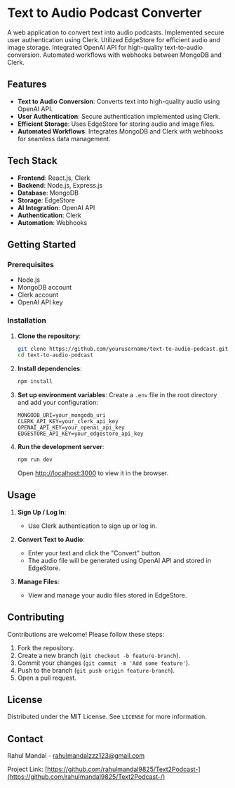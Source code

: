 # Text to Audio Podcast Converter

A web application to convert text into audio podcasts. Implemented secure user authentication using Clerk. Utilized EdgeStore for efficient audio and image storage. Integrated OpenAI API for high-quality text-to-audio conversion. Automated workflows with webhooks between MongoDB and Clerk.

## Features

- **Text to Audio Conversion**: Converts text into high-quality audio using OpenAI API.
- **User Authentication**: Secure authentication implemented using Clerk.
- **Efficient Storage**: Uses EdgeStore for storing audio and image files.
- **Automated Workflows**: Integrates MongoDB and Clerk with webhooks for seamless data management.

## Tech Stack

- **Frontend**: React.js, Clerk
- **Backend**: Node.js, Express.js
- **Database**: MongoDB
- **Storage**: EdgeStore
- **AI Integration**: OpenAI API
- **Authentication**: Clerk
- **Automation**: Webhooks

## Getting Started

### Prerequisites

- Node.js
- MongoDB account
- Clerk account
- OpenAI API key

### Installation

1. **Clone the repository**:
    ```bash
    git clone https://github.com/yourusername/text-to-audio-podcast.git
    cd text-to-audio-podcast
    ```

2. **Install dependencies**:
    ```bash
    npm install
    ```

3. **Set up environment variables**:
    Create a `.env` file in the root directory and add your configuration:
    ```env
    MONGODB_URI=your_mongodb_uri
    CLERK_API_KEY=your_clerk_api_key
    OPENAI_API_KEY=your_openai_api_key
    EDGESTORE_API_KEY=your_edgestore_api_key
    ```

4. **Run the development server**:
    ```bash
    npm run dev
    ```

    Open [http://localhost:3000](http://localhost:3000) to view it in the browser.

## Usage

1. **Sign Up / Log In**:
   - Use Clerk authentication to sign up or log in.

2. **Convert Text to Audio**:
   - Enter your text and click the "Convert" button.
   - The audio file will be generated using OpenAI API and stored in EdgeStore.

3. **Manage Files**:
   - View and manage your audio files stored in EdgeStore.

## Contributing

Contributions are welcome! Please follow these steps:

1. Fork the repository.
2. Create a new branch (`git checkout -b feature-branch`).
3. Commit your changes (`git commit -m 'Add some feature'`).
4. Push to the branch (`git push origin feature-branch`).
5. Open a pull request.

## License

Distributed under the MIT License. See `LICENSE` for more information.

## Contact

Rahul Mandal - rahulmandalzzz123@gmail.com

Project Link: [https://github.com/rahulmandal9825/Text2Podcast-](https://github.com/rahulmandal9825/Text2Podcast-/)

